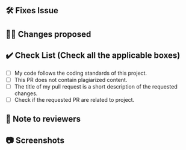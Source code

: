 <!-- If your PR fixes an open issue, use `Closes #101` to link your PR with the issue. #101 stands for the issue number you are fixing -->

## 🛠️ Fixes Issue

<!-- Example: Closes #31 -->

## 👨‍💻 Changes proposed

<!-- List all the proposed changes in your PR -->

## ✔️ Check List (Check all the applicable boxes) <!-- Follow the below conventions to check the box -->

<!-- Mark all the applicable boxes. To mark the box as done follow the following conventions -->
<!--
[x] - Correct; marked as done
[ ] - Not correct; marked as **not** done
-->

- [ ] My code follows the coding standards of this project.
- [ ] This PR does not contain plagiarized content.
- [ ] The title of my pull request is a short description of the requested changes.
- [ ] Check if the requested PR are related to project.

## 📄 Note to reviewers

<!-- Add notes to reviewers if applicable -->

## 📷 Screenshots
